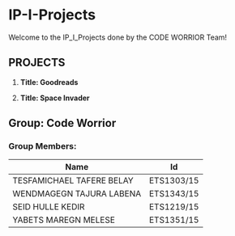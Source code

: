 # IP-I-Projects

Welcome to the IP_I_Projects done by the CODE WORRIOR Team!

## PROJECTS

1. **Title: Goodreads**
   
2. **Title: Space Invader**

## Group: Code Worrior

### Group Members:
| Name                         | Id           |
|------------------------------|--------------|
| TESFAMICHAEL TAFERE BELAY    | ETS1303/15   |
| WENDMAGEGN TAJURA LABENA     | ETS1343/15   |
| SEID HULLE KEDIR             | ETS1219/15   |
|  YABETS MAREGN MELESE        | ETS1351/15   |


